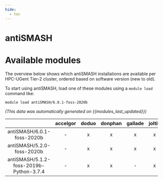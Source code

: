 ```yaml
---
hide:
  - toc
---
```


antiSMASH
=========

# Available modules


The overview below shows which antiSMASH installations are available per HPC-UGent Tier-2 cluster, ordered based on software version (new to old).

To start using antiSMASH, load one of these modules using a `module load` command like:

```shell
module load antiSMASH/6.0.1-foss-2020b
```

*(This data was automatically generated on {{modules_last_updated}})*  

| |accelgor|doduo|donphan|gallade|joltik|shinx|skitty|
| :---: | :---: | :---: | :---: | :---: | :---: | :---: | :---: |
|antiSMASH/6.0.1-foss-2020b|-|x|x|x|x|-|-|
|antiSMASH/5.2.0-foss-2020b|-|x|x|x|x|-|-|
|antiSMASH/5.1.2-foss-2019b-Python-3.7.4|-|x|x|-|x|-|-|

